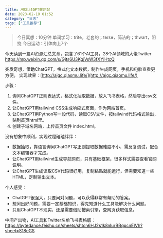 ```yaml
---
title: 用ChatGPT做网站
date: 2023-02-10 01:52 
category: "日志"
tags: ["工具推荐"]
---
```


> 今日冥想：10分钟
> 单词学习：trite，老套的；terse，简洁的；thwart，阻挠
> 今日运动：引体向上7个

今天读到一篇AI资源汇总文章，包含了61个AI工具，28个AI领域的大佬Twitter
https://mp.weixin.qq.com/s/Gjts6U3KgjVsW3fXYjHtcQ

突发奇想，借助ChatGPT，格式化文本数据，制作生成网页，手机和电脑查看更方便。
实现效果：[http://aigc.qiaomu.life/](http://aigc.qiaomu.life/)

步骤：
1. 询问ChatGPT正则表达式，格式化抽取数据，放入飞书表格，然后导出csv文件。
2. 让ChatGPT用tailwind CSS生成响应式页面，作为网站首页。
3. 让ChatGPT用Python写一段代码，读取CSV文件，按tailwind代码格式输出，贴到首页html里。
4. 创建子域名网站，上传首页文件 index.html。

没有想象中顺利，实现过程磕磕绊绊：
- 数据抽取，靠语言询问ChatGPT写正则提取数据难度不小，需反复调试，配合文本编辑器才完成。
- 让ChatGPT用tailwind生成导航网页，只有基础框架，很多样式需要查看官网说明。
- 让ChatGPT生成读取CSV代码很好用，复制粘贴就能运行，但需要知道一些HTML，定制输出文本。

个人感受：
- ChatGPT很强大，只要问对问题，可以获得非常有帮助的答案。
- 想问出好问题，需要一定基础知识，得先知道什么工具能解决什么问题。
- 只用ChatGPT不现实，还是需要借助搜索引擎，查网页获取信息。

中间产出物，AI工具和Twitter名单飞书表格版：https://bytedance.feishu.cn/sheets/shtcn6HJ2s1k8nIurBBqgcnElVh?sheet=S18eGS
